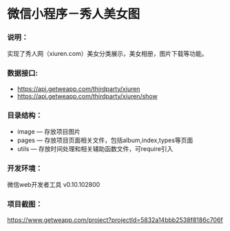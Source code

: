 # 微信小程序－秀人美女图

### 说明：

实现了秀人网（xiuren.com）美女分类展示，美女相册，图片下载等功能。

### 数据接口:

- https://api.getweapp.com/thirdparty/xiuren
- https://api.getweapp.com/thirdparty/xiuren/show

### 目录结构：

- image — 存放项目图片
- pages — 存放项目页面相关文件，包括album,index,types等页面
- utils — 存放时间处理和相关辅助函数文件，可require引入

### 开发环境：

微信web开发者工具 v0.10.102800

### 项目截图：

https://www.getweapp.com/project?projectId=5832a14bbb2538f8186c706f

